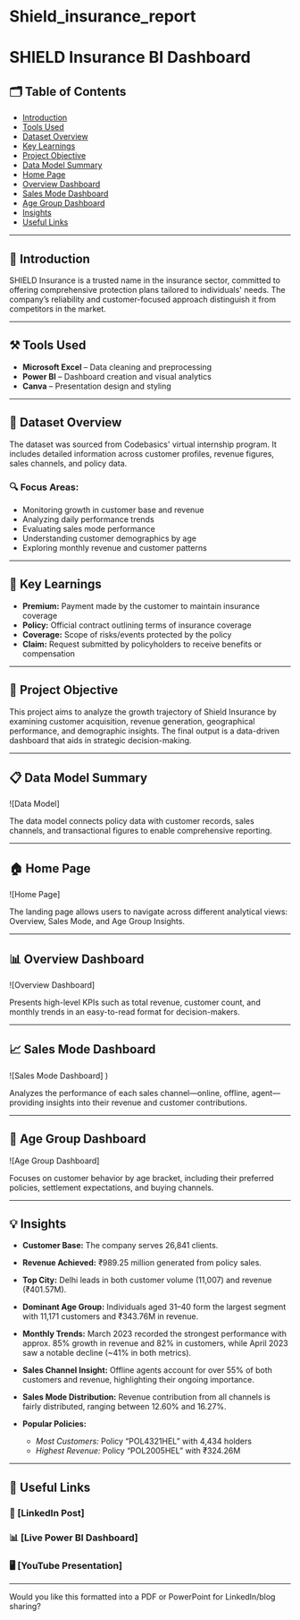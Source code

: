 # Shield_insurance_report
 


# SHIELD Insurance BI Dashboard

## 🗂️ Table of Contents

* [Introduction](#introduction)
* [Tools Used](#tools-used)
* [Dataset Overview](#dataset-overview)
* [Key Learnings](#key-learnings)
* [Project Objective](#project-objective)
* [Data Model Summary](#data-model-summary)
* [Home Page](#home-page)
* [Overview Dashboard](#overview-dashboard)
* [Sales Mode Dashboard](#sales-mode-dashboard)
* [Age Group Dashboard](#age-group-dashboard)
* [Insights](#insights)
* [Useful Links](#useful-links)

---

## 📝 Introduction

SHIELD Insurance is a trusted name in the insurance sector, committed to offering comprehensive protection plans tailored to individuals' needs. The company’s reliability and customer-focused approach distinguish it from competitors in the market.

---

## ⚒️ Tools Used

* **Microsoft Excel** – Data cleaning and preprocessing
* **Power BI** – Dashboard creation and visual analytics
* **Canva** – Presentation design and styling

---

## 📂 Dataset Overview

The dataset was sourced from Codebasics' virtual internship program. It includes detailed information across customer profiles, revenue figures, sales channels, and policy data.

### 🔍 Focus Areas:

* Monitoring growth in customer base and revenue
* Analyzing daily performance trends
* Evaluating sales mode performance
* Understanding customer demographics by age
* Exploring monthly revenue and customer patterns

---

## 🌟 Key Learnings

* **Premium:** Payment made by the customer to maintain insurance coverage
* **Policy:** Official contract outlining terms of insurance coverage
* **Coverage:** Scope of risks/events protected by the policy
* **Claim:** Request submitted by policyholders to receive benefits or compensation

---

## 🎯 Project Objective

This project aims to analyze the growth trajectory of Shield Insurance by examining customer acquisition, revenue generation, geographical performance, and demographic insights. The final output is a data-driven dashboard that aids in strategic decision-making.

---

## 📋 Data Model Summary

![Data Model] 

The data model connects policy data with customer records, sales channels, and transactional figures to enable comprehensive reporting.

---

## 🏠 Home Page

![Home Page] 

The landing page allows users to navigate across different analytical views: Overview, Sales Mode, and Age Group Insights.

---

## 📊 Overview Dashboard

![Overview Dashboard] 

Presents high-level KPIs such as total revenue, customer count, and monthly trends in an easy-to-read format for decision-makers.

---

## 📈 Sales Mode Dashboard

![Sales Mode Dashboard] )

Analyzes the performance of each sales channel—online, offline, agent—providing insights into their revenue and customer contributions.

---

## 🔢 Age Group Dashboard

![Age Group Dashboard] 

Focuses on customer behavior by age bracket, including their preferred policies, settlement expectations, and buying channels.

---

## 💡 Insights

* **Customer Base:** The company serves 26,841 clients.
* **Revenue Achieved:** ₹989.25 million generated from policy sales.
* **Top City:** Delhi leads in both customer volume (11,007) and revenue (₹401.57M).
* **Dominant Age Group:** Individuals aged 31–40 form the largest segment with 11,171 customers and ₹343.76M in revenue.
* **Monthly Trends:** March 2023 recorded the strongest performance with approx. 85% growth in revenue and 82% in customers, while April 2023 saw a notable decline (\~41% in both metrics).
* **Sales Channel Insight:** Offline agents account for over 55% of both customers and revenue, highlighting their ongoing importance.
* **Sales Mode Distribution:** Revenue contribution from all channels is fairly distributed, ranging between 12.60% and 16.27%.
* **Popular Policies:**

  * *Most Customers:* Policy “POL4321HEL” with 4,434 holders
  * *Highest Revenue:* Policy “POL2005HEL” with ₹324.26M

---

## 📎 Useful Links

### 💼 [LinkedIn Post] 

### 📊 [Live Power BI Dashboard] 

### 🖥️ [YouTube Presentation] 

---

Would you like this formatted into a PDF or PowerPoint for LinkedIn/blog sharing?
